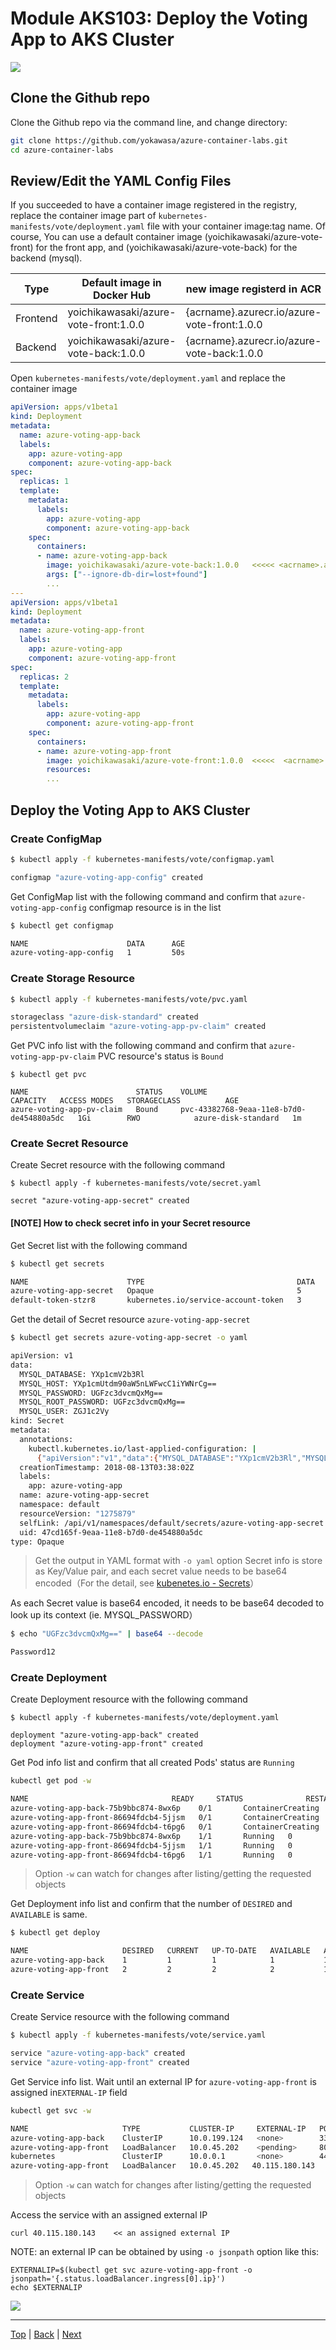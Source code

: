 # Module AKS103: Deploy the Voting App to AKS Cluster

![](../assets/voting-app-arch01.png)


## Clone the Github repo
Clone the Github repo via the command line, and change directory:

```sh
git clone https://github.com/yokawasa/azure-container-labs.git
cd azure-container-labs
```


## Review/Edit the YAML Config Files

If you succeeded to have a container image registered in the registry, replace the container image part of `kubernetes-manifests/vote/deployment.yaml` file with your container image:tag name.
Of course, You can use a default container image (yoichikawasaki/azure-vote-front) for the front app, and (yoichikawasaki/azure-vote-back) for the backend (mysql).

| Type | Default image in Docker Hub | new image  registerd in ACR |
| ------------- | ------------- | ------------- |
| Frontend  | yoichikawasaki/azure-vote-front:1.0.0 | {acrname}.azurecr.io/azure-vote-front:1.0.0 |
| Backend   | yoichikawasaki/azure-vote-back:1.0.0 | {acrname}.azurecr.io/azure-vote-back:1.0.0 |

Open `kubernetes-manifests/vote/deployment.yaml` and replace the container image

```yaml
apiVersion: apps/v1beta1
kind: Deployment
metadata:
  name: azure-voting-app-back
  labels:
    app: azure-voting-app
    component: azure-voting-app-back
spec:
  replicas: 1
  template:
    metadata:
      labels:
        app: azure-voting-app
        component: azure-voting-app-back
    spec:
      containers:
      - name: azure-voting-app-back
        image: yoichikawasaki/azure-vote-back:1.0.0   <<<<< <acrname>.azurecr.io/azure-vote-back:1.0.0
        args: ["--ignore-db-dir=lost+found"]
        ...
---
apiVersion: apps/v1beta1
kind: Deployment
metadata:
  name: azure-voting-app-front
  labels:
    app: azure-voting-app
    component: azure-voting-app-front
spec:
  replicas: 2
  template:
    metadata:
      labels:
        app: azure-voting-app
        component: azure-voting-app-front
    spec:
      containers:
      - name: azure-voting-app-front
        image: yoichikawasaki/azure-vote-front:1.0.0  <<<<<  <acrname>.azurecr.io/azure-vote-back:1.0.0
        resources:
        ...
```

## Deploy the Voting App to AKS Cluster

### Create ConfigMap
```sh
$ kubectl apply -f kubernetes-manifests/vote/configmap.yaml

configmap "azure-voting-app-config" created
```

Get ConfigMap list with the following command and confirm that `azure-voting-app-config` configmap resource is in the list
```sh
$ kubectl get configmap

NAME                      DATA      AGE
azure-voting-app-config   1         50s
```

### Create Storage Resource

```sh
$ kubectl apply -f kubernetes-manifests/vote/pvc.yaml

storageclass "azure-disk-standard" created
persistentvolumeclaim "azure-voting-app-pv-claim" created
```

Get PVC info list with the following command and confirm that `azure-voting-app-pv-claim` PVC resource's status is `Bound`
```
$ kubectl get pvc

NAME                        STATUS    VOLUME                                     CAPACITY   ACCESS MODES   STORAGECLASS          AGE
azure-voting-app-pv-claim   Bound     pvc-43382768-9eaa-11e8-b7d0-de454880a5dc   1Gi        RWO            azure-disk-standard   1m
```

### Create Secret Resource

Create Secret resource with the following command
```
$ kubectl apply -f kubernetes-manifests/vote/secret.yaml

secret "azure-voting-app-secret" created
```

#### [NOTE] How to check secret info in your Secret resource

Get Secret list with the following command
```sh
$ kubectl get secrets

NAME                      TYPE                                  DATA      AGE
azure-voting-app-secret   Opaque                                5         1m
default-token-stzr8       kubernetes.io/service-account-token   3         11d
```

Get the detail of Secret resource `azure-voting-app-secret`

```sh 
$ kubectl get secrets azure-voting-app-secret -o yaml

apiVersion: v1
data:
  MYSQL_DATABASE: YXp1cmV2b3Rl
  MYSQL_HOST: YXp1cmUtdm90aW5nLWFwcC1iYWNrCg==
  MYSQL_PASSWORD: UGFzc3dvcmQxMg==
  MYSQL_ROOT_PASSWORD: UGFzc3dvcmQxMg==
  MYSQL_USER: ZGJ1c2Vy
kind: Secret
metadata:
  annotations:
    kubectl.kubernetes.io/last-applied-configuration: |
      {"apiVersion":"v1","data":{"MYSQL_DATABASE":"YXp1cmV2b3Rl","MYSQL_HOST":"YXp1cmUtdm90ZS1iYWNr","MYSQL_PASSWORD":"UGFzc3dvcmQxMg==","MYSQL_ROOT_PASSWORD":"UGFzc3dvcmQxMg==","MYSQL_USER":"ZGJ1c2Vy"},"kind":"Secret","metadata":{"annotations":{},"labels":{"app":"azure-voting-app"},"name":"azure-voting-app-secret","namespace":"default"},"type":"Opaque"}
  creationTimestamp: 2018-08-13T03:38:02Z
  labels:
    app: azure-voting-app
  name: azure-voting-app-secret
  namespace: default
  resourceVersion: "1275879"
  selfLink: /api/v1/namespaces/default/secrets/azure-voting-app-secret
  uid: 47cd165f-9eaa-11e8-b7d0-de454880a5dc
type: Opaque
```
> Get the output in YAML format with `-o yaml` option
> Secret info is store as Key/Value pair, and each secret value needs to be base64 encoded（For the detail, see [kubenetes.io - Secrets](https://kubernetes.io/docs/concepts/configuration/secret/)）

As each Secret value is base64 encoded, it needs to be base64 decoded to look up its context (ie. MYSQL_PASSWORD）
```sh
$ echo "UGFzc3dvcmQxMg==" | base64 --decode

Password12
```

### Create Deployment
Create Deployment resource with the following command
```
$ kubectl apply -f kubernetes-manifests/vote/deployment.yaml

deployment "azure-voting-app-back" created
deployment "azure-voting-app-front" created
```

Get Pod info list and confirm that all created Pods' status are `Running`

```sh
kubectl get pod -w

NAME                                READY     STATUS              RESTARTS   AGE
azure-voting-app-back-75b9bbc874-8wx6p    0/1       ContainerCreating   0          1m
azure-voting-app-front-86694fdcb4-5jjsm   0/1       ContainerCreating   0          1m
azure-voting-app-front-86694fdcb4-t6pg6   0/1       ContainerCreating   0          1m
azure-voting-app-back-75b9bbc874-8wx6p    1/1       Running   0         1m
azure-voting-app-front-86694fdcb4-5jjsm   1/1       Running   0         2m
azure-voting-app-front-86694fdcb4-t6pg6   1/1       Running   0         2m
```
> Option `-w` can watch for changes after listing/getting the requested objects

Get Deployment info list and confirm that the number of `DESIRED` and `AVAILABLE` is same.
```sh
$ kubectl get deploy

NAME                     DESIRED   CURRENT   UP-TO-DATE   AVAILABLE   AGE
azure-voting-app-back    1         1         1            1           1m
azure-voting-app-front   2         2         2            2           1m
```

### Create Service

Create Service resource with the following command
```sh
$ kubectl apply -f kubernetes-manifests/vote/service.yaml

service "azure-voting-app-back" created
service "azure-voting-app-front" created
```

Get Service info list. Wait until an external IP for `azure-voting-app-front` is assigned in`EXTERNAL-IP` field

```sh
kubectl get svc -w

NAME                     TYPE           CLUSTER-IP     EXTERNAL-IP   PORT(S)        AGE
azure-voting-app-back    ClusterIP      10.0.199.124   <none>        3306/TCP       34s
azure-voting-app-front   LoadBalancer   10.0.45.202    <pending>     80:32125/TCP   33s
kubernetes               ClusterIP      10.0.0.1       <none>        443/TCP        11d
azure-voting-app-front   LoadBalancer   10.0.45.202   40.115.180.143   80:32125/TCP   45s
```
> Option `-w` can watch for changes after listing/getting the requested objects

Access the service with an assigned external IP
```
curl 40.115.180.143    << an assigned external IP
```

NOTE: an external IP can be obtained by using `-o jsonpath` option like this:
```
EXTERNALIP=$(kubectl get svc azure-voting-app-front -o jsonpath='{.status.loadBalancer.ingress[0].ip}')
echo $EXTERNALIP
```

![](../assets/browse-app.png)

---
[Top](../README.md) | [Back](aks-102-acr.md) | [Next](aks-104-ingress.md)
